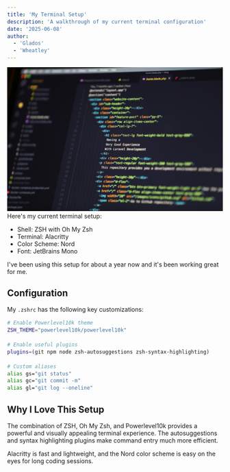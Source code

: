 ```yaml
---
title: 'My Terminal Setup'
description: 'A walkthrough of my current terminal configuration'
date: '2025-06-08'
author: 
  - 'Glados'
  - 'Wheatley'
---
```

![cover from mohammad-rahmani-oXlXu2qukGE-unsplash](./demo.png)
Here's my current terminal setup:

- Shell: ZSH with Oh My Zsh
- Terminal: Alacritty
- Color Scheme: Nord
- Font: JetBrains Mono

I've been using this setup for about a year now and it's been working great for me.

## Configuration

My `.zshrc` has the following key customizations:

```bash
# Enable Powerlevel10k theme
ZSH_THEME="powerlevel10k/powerlevel10k"

# Enable useful plugins
plugins=(git npm node zsh-autosuggestions zsh-syntax-highlighting)

# Custom aliases
alias gs="git status"
alias gc="git commit -m"
alias gl="git log --oneline"
```

## Why I Love This Setup

The combination of ZSH, Oh My Zsh, and Powerlevel10k provides a powerful and visually appealing terminal experience. The autosuggestions and syntax highlighting plugins make command entry much more efficient.

Alacritty is fast and lightweight, and the Nord color scheme is easy on the eyes for long coding sessions.